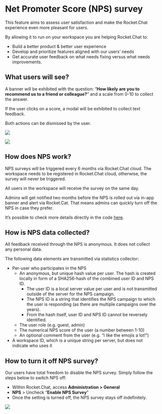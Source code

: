 # Net Promoter Score \(NPS\) survey

This feature aims to assess user satisfaction and make the Rocket.Chat experience even more pleasant for users.

By allowing it to run on your workspace you are helping Rocket.Chat to:

* Build a better product & better user experience
* Develop and prioritize features aligned with our users’ needs
* Get accurate user feedback on what needs fixing versus what needs improvements.

## **What users will see?**

A banner will be exhibited with the question: “**How likely are you to recommend us to a friend or colleague?**” and a scale from 0-10 to collect the answer.

If the user clicks on a score, a modal will be exhibited to collect text feedback.

Both actions can be dismissed by the user.

![](https://lh6.googleusercontent.com/4BBASQyWUP1BM9x1Qouv-cxLUNY3TZBwobJV-N5LVzDZYxOjRmSOPDS9e2twv19d6D24UZhSjDwcwlK7H1U1em9OlWLaoueg0HcEUNcKIr6gSu0z6YGjAKovbj7E_YEA2aC3CmuW)

![](https://lh5.googleusercontent.com/fbYrzTYf-5ybS8kbgjM6QFf7q8hjrHBf2KRrpiwoF1_D1wBpBS2QjBnskXWmjvFXK-MWQj0VhHytBJaq9bJ1mqo887nENWgxim4y6BD4aoql6LZGEbBuqzUJwgAnKc3JSIFcoEky)

## How does NPS work?

NPS surveys will be triggered every 6 months via Rocket.Chat cloud. The workspace needs to be registered in Rocket.Chat cloud, otherwise, the survey will never be triggered.

All users in the workspace will receive the survey on the same day.

Admins will get notified two months before the NPS is rolled out via in-app banner and alert via Rocket.Cat. That means admins can quickly turn off the NPS in case they prefer.

It’s possible to check more details directly in the code [here](https://github.com/RocketChat/Rocket.Chat/blob/3.17.0/server/services/nps/service.ts).

## How is NPS data collected?

All feedback received through the NPS is anonymous. It does not collect any personal data.

The following data elements are transmitted via statistics collector:

* Per-user who participates in the NPS
  * An anonymous, but unique hash value per user. The hash is created locally in form of a SHA256-hash of the combined user ID and NPS ID.
    * The user ID is a local server value per user and is not transmitted outside of the server for the NPS campaign.
    * The NPS ID is a string that identifies the NPS campaign to which the user is responding \(as there are multiple campaigns over the years\).
    * From the hash itself, user ID and NPS ID cannot be reversely identified.
  * The user role \(e.g. guest, admin\)
  * The numerical NPS score of the user \(a number between 1-10\)
  * An optional comment from the user \(e.g. “I like the emojis a lot!”\)
* A workspace ID, which is a unique string per server, but does not indicate who uses it

## How to turn it off NPS survey?

Our users have total freedom to disable the NPS survey. Simply follow the steps below to switch NPS off:

* Within Rocket.Chat, access **Administration &gt; General** 
* **NPS** &gt; Uncheck “**Enable NPS Survey**”
* Once the setting is turned off, the NPS survey stays off indefinitely.

![](https://lh5.googleusercontent.com/dy4TrUEoeGsj3rFes4or0m5hZ-Jvxp1mtz_zrt2f-Diaox-CTttatqaVWLkSpQ2TJt6n9j3Zd-yCf_RQS1H1zeH4M8gYPpLm2Gpk_lp50NulU56arxdL5zyQTZRzGG6uKlEr7KMY)


